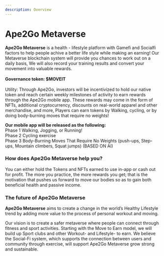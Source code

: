 ```yaml
---
description: Overview
---
```


# Ape2Go Metaverse

**Ape2Go Metaverse** is a health - lifestyle platform with Gamefi and Socialfi factors to help people achive a better life style while making an earning! Our Metaverse blockchain system will provide you chances to work out on a daily basis, We will also record your training results and convert your movement into valuable rewards.\
\
**Governance token: $MOVEIT**\
\
Utility: Through Ape2Go, investors will be incentivized to hold our native token and reach certain weekly milestones of activity to earn rewards through the Ape2Go mobile app. These rewards may come in the form of NFTs, additional cryptocurrency, discounts on real-world apparel and other merchandise, and more, Players can earn tokens by Walking, cycling, or by doing body-burning moves that require no weights!

**Our mobile app will be released as the following:** \
Phase 1 Walking, Jogging, or Running! \
Phase 2 Cycling exercise \
Phase 3 Body-Burning Moves That Require No Weights (push-ups, Step-ups, Mountain climbers, Squat jumps) (BASED ON AI)

### How does Ape2Go Metaverse help you?

You can either hold the Tokens and NFTs earned to use in-app or cash out for profit. The more you practice, the more rewards you get; that is the motivation that pushes us forward to move our bodies so as to gain both beneficial health and passive income.

### The future of Ape2Go Metaverse

**Ape2Go Metaverse** aims to create a change in the world’s Healthy Lifestyle trend by adding more value to the process of personal workout and moving.

Our vision is to create a safer metaverse where people can connect through fitness and sport activities. Starting with the Move to Earn model, we will build up Sport clubs and other Workout- and Lifestyle- to earn. We believe the Social-Fi system, which supports the connection between users and community through exercise, will support Ape2Go Metaverse grow strong and sustainable.





